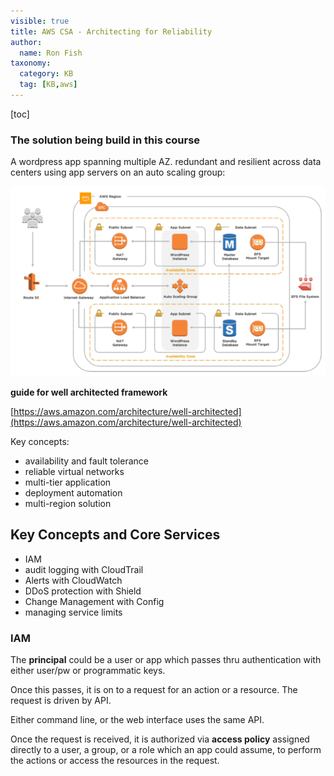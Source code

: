 ```yaml
---
visible: true
title: AWS CSA - Architecting for Reliability
author:
  name: Ron Fish
taxonomy:
  category: KB
  tag: [KB,aws]
---
```

[toc]

### The solution being build in this course
A wordpress app spanning multiple AZ. redundant and resilient across data centers using app servers on an auto scaling group:

![](./3.png)

**guide for well architected framework**

[https://aws.amazon.com/architecture/well-architected](https://aws.amazon.com/architecture/well-architected)

Key concepts:
- availability and fault tolerance
- reliable virtual networks
- multi-tier application
- deployment automation
- multi-region solution

## Key Concepts and Core Services
- IAM 
- audit logging with CloudTrail
- Alerts with CloudWatch
- DDoS protection with Shield
- Change Management with Config
- managing service limits

### IAM

The **principal** could be a user or app which passes thru authentication with either user/pw or programmatic keys. 

Once this passes, it is on to a request for an action or a resource. The request is driven by API. 

Either command line, or the web interface uses the same API.

Once the request is received, it is authorized via **access policy** assigned directly to a user, a group, or a role which an app could assume, to perform the actions or access the resources in the request.



